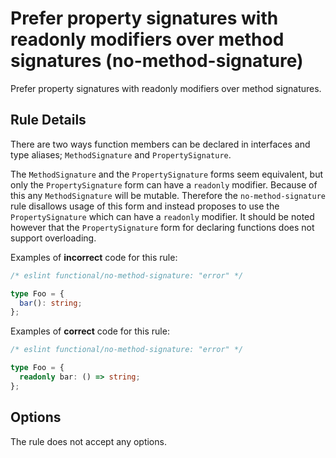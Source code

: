 # Prefer property signatures with readonly modifiers over method signatures (no-method-signature)

Prefer property signatures with readonly modifiers over method signatures.

## Rule Details

There are two ways function members can be declared in interfaces and type aliases; `MethodSignature` and `PropertySignature`.

The `MethodSignature` and the `PropertySignature` forms seem equivalent, but only the `PropertySignature` form can have a `readonly` modifier.
Because of this any `MethodSignature` will be mutable. Therefore the `no-method-signature` rule disallows usage of this form and instead proposes to use the `PropertySignature` which can have a `readonly` modifier.
It should be noted however that the `PropertySignature` form for declaring functions does not support overloading.

Examples of **incorrect** code for this rule:

```ts
/* eslint functional/no-method-signature: "error" */

type Foo = {
  bar(): string;
};
```

Examples of **correct** code for this rule:

```ts
/* eslint functional/no-method-signature: "error" */

type Foo = {
  readonly bar: () => string;
};
```

## Options

The rule does not accept any options.
